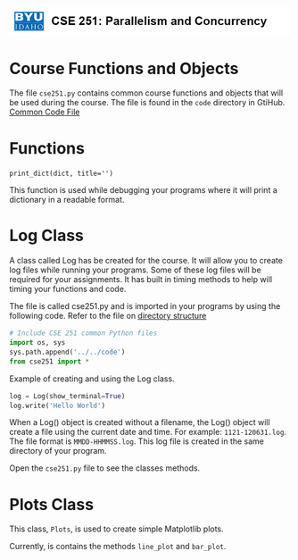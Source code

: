 ![](../site/banner.png)

# Course Functions and Objects

The file `cse251.py` contains common course functions and objects that will be used during the course.  The file is found in the `code` directory in GtiHub.  [Common Code File](../code/cse251.py)


# Functions

`print_dict(dict, title='')`

This function is used while debugging your programs where it will print a dictionary in a readable format.


# Log Class

A class called Log has be created for the course.  It will allow you to create log files while running your programs.  Some of these log files will be required for your assignments.  It has built in timing methods to help will timing your functions and code.  

The file is called cse251.py and is imported in your programs by using the following code.  Refer to the file on [directory structure](directory_structure.md)

```python
# Include CSE 251 common Python files
import os, sys
sys.path.append('../../code')
from cse251 import *
```

Example of creating and using the Log class.

```python
log = Log(show_terminal=True)
log.write('Hello World')
```

When a Log() object is created without a filename, the Log() object will create a file using the current date and time. For example: `1121-120631.log`.  The file format is `MMDD-HHMMSS.log`.  This log file is created in the same directory of your program.

Open the `cse251.py` file to see the classes methods.

# Plots Class

This class, `Plots`, is used to create simple Matplotlib plots.

Currently, is contains the methods `line_plot` and `bar_plot`.